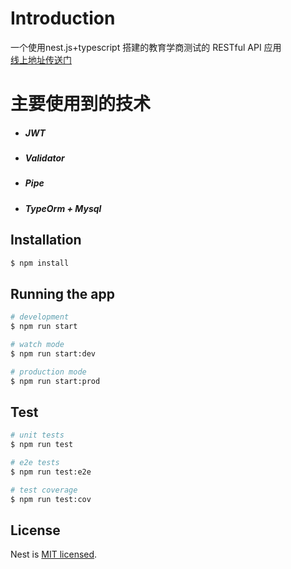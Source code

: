 # Introduction
一个使用nest.js+typescript 搭建的教育学商测试的 RESTful API 应用 <br/>
[线上地址传送门](http://edutest.pinxianhs.com)

# 主要使用到的技术
- ##### JWT
- ##### Validator
- ##### Pipe
- ##### TypeOrm + Mysql
  

## Installation

```bash
$ npm install
```

## Running the app

```bash
# development
$ npm run start

# watch mode
$ npm run start:dev

# production mode
$ npm run start:prod
```

## Test

```bash
# unit tests
$ npm run test

# e2e tests
$ npm run test:e2e

# test coverage
$ npm run test:cov
```
## License

  Nest is [MIT licensed](LICENSE).
